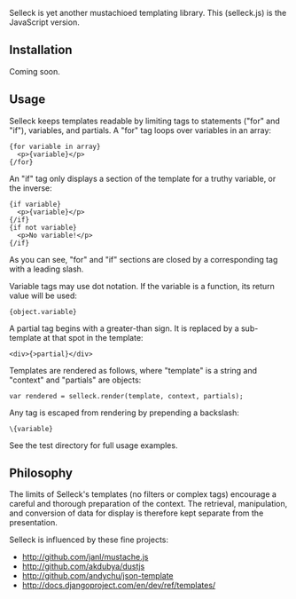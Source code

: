 Selleck is yet another mustachioed templating library.  This (selleck.js) 
is the JavaScript version.


Installation
------------

Coming soon.


Usage
-----

Selleck keeps templates readable by limiting tags to statements ("for" and
"if"), variables, and partials.  A "for" tag loops over variables in an array:

    {for variable in array}
      <p>{variable}</p>
    {/for}

An "if" tag only displays a section of the template for a truthy variable, or
the inverse:

    {if variable}
      <p>{variable}</p>
    {/if}
    {if not variable}
      <p>No variable!</p>
    {/if}

As you can see, "for" and "if" sections are closed by a corresponding tag with
a leading slash. 

Variable tags may use dot notation.  If the variable is a function, its return
value will be used:  

    {object.variable}

A partial tag begins with a greater-than sign.  It is replaced by a
sub-template at that spot in the template:

    <div>{>partial}</div>

Templates are rendered as follows, where "template" is a string and "context"
and "partials" are objects:

    var rendered = selleck.render(template, context, partials);

Any tag is escaped from rendering by prepending a backslash:

    \{variable}

See the test directory for full usage examples.


Philosophy
----------

The limits of Selleck's templates (no filters or complex tags) encourage a
careful and thorough preparation of the context.  The retrieval, manipulation,
and conversion of data for display is therefore kept separate from the 
presentation.

Selleck is influenced by these fine projects:

* <http://github.com/janl/mustache.js>
* <http://github.com/akdubya/dustjs>
* <http://github.com/andychu/json-template>
* <http://docs.djangoproject.com/en/dev/ref/templates/>
